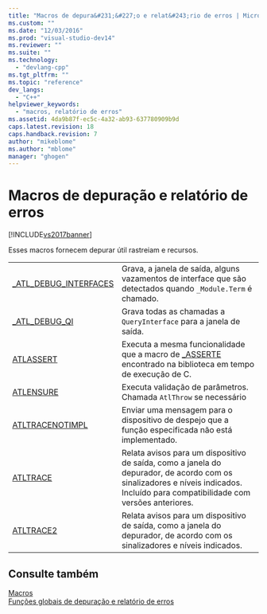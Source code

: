 ```yaml
---
title: "Macros de depura&#231;&#227;o e relat&#243;rio de erros | Microsoft Docs"
ms.custom: ""
ms.date: "12/03/2016"
ms.prod: "visual-studio-dev14"
ms.reviewer: ""
ms.suite: ""
ms.technology: 
  - "devlang-cpp"
ms.tgt_pltfrm: ""
ms.topic: "reference"
dev_langs: 
  - "C++"
helpviewer_keywords: 
  - "macros, relatório de erros"
ms.assetid: 4da9b87f-ec5c-4a32-ab93-637780909b9d
caps.latest.revision: 18
caps.handback.revision: 7
author: "mikeblome"
ms.author: "mblome"
manager: "ghogen"
---
```

# Macros de depura&#231;&#227;o e relat&#243;rio de erros
[!INCLUDE[vs2017banner](../../assembler/inline/includes/vs2017banner.md)]

Esses macros fornecem depurar útil rastreiam e recursos.  
  
|||  
|-|-|  
|[\_ATL\_DEBUG\_INTERFACES](../Topic/_ATL_DEBUG_INTERFACES.md)|Grava, a janela de saída, alguns vazamentos de interface que são detectados quando `_Module.Term` é chamado.|  
|[\_ATL\_DEBUG\_QI](../Topic/_ATL_DEBUG_QI.md)|Grava todas as chamadas a `QueryInterface` para a janela de saída.|  
|[ATLASSERT](../Topic/ATLASSERT.md)|Executa a mesma funcionalidade que a macro de [\_ASSERTE](../Topic/_ASSERT,%20_ASSERTE,%20_ASSERT_EXPR%20Macros.md) encontrado na biblioteca em tempo de execução de C.|  
|[ATLENSURE](../Topic/ATLENSURE.md)|Executa validação de parâmetros.  Chamada `AtlThrow` se necessário|  
|[ATLTRACENOTIMPL](../Topic/ATLTRACENOTIMPL.md)|Enviar uma mensagem para o dispositivo de despejo que a função especificada não está implementado.|  
|[ATLTRACE](../Topic/ATLTRACE%20\(ATL\).md)|Relata avisos para um dispositivo de saída, como a janela do depurador, de acordo com os sinalizadores e níveis indicados.  Incluído para compatibilidade com versões anteriores.|  
|[ATLTRACE2](../Topic/ATLTRACE2.md)|Relata avisos para um dispositivo de saída, como a janela do depurador, de acordo com os sinalizadores e níveis indicados.|  
  
## Consulte também  
 [Macros](../../atl/reference/atl-macros.md)   
 [Funções globais de depuração e relatório de erros](../../atl/reference/debugging-and-error-reporting-global-functions.md)